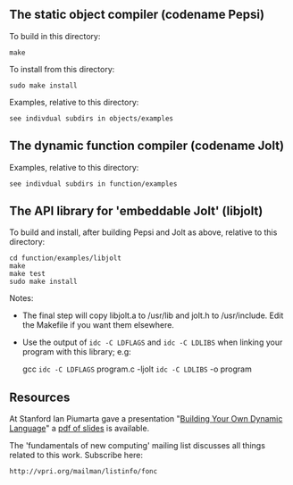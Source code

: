 The static object compiler (codename Pepsi)
-------------------------------------------

To build in this directory:

    make

To install from this directory:

    sudo make install

Examples, relative to this directory:

    see indivdual subdirs in objects/examples


The dynamic function compiler (codename Jolt)
---------------------------------------------

Examples, relative to this directory:

    see indivdual subdirs in function/examples


The API library for 'embeddable Jolt' (libjolt)
-----------------------------------------------

To build and install, after building Pepsi and Jolt as above, relative
to this directory:

    cd function/examples/libjolt
    make
    make test
    sudo make install

Notes:

- The final step will copy libjolt.a to /usr/lib and jolt.h to
  /usr/include.  Edit the Makefile if you want them elsewhere.

- Use the output of `idc -C LDFLAGS` and `idc -C LDLIBS` when linking
  your program with this library; e.g:

    gcc `idc -C LDFLAGS` program.c -ljolt `idc -C LDLIBS` -o program


Resources
---------

At Stanford Ian Piumarta gave a presentation "[Building Your Own Dynamic Language](https://youtu.be/cn7kTPbW6QQ)" a [pdf of slides](doc/EE380-2007-slides.pdf) is available.

The 'fundamentals of new computing' mailing list discusses all things
related to this work.  Subscribe here:

    http://vpri.org/mailman/listinfo/fonc
